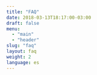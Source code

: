 ```yaml
---
title: "FAQ"
date: 2018-03-13T18:17:00-03:00
draft: false
menu:
  - "main"
  - "header"
slug: "faq"
layout: faq
weight: 2
language: es
---
```

